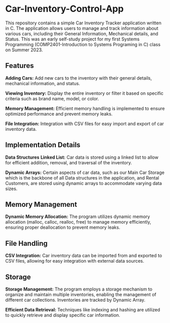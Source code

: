 # Car-Inventory-Control-App
This repository contains a simple Car Inventory Tracker application written in C. The application allows users to manage and track information about various cars, including their General Information, Mechanical details, and Status. This was an early self-study project for my first Systems Programming (COMP2401-Introduction to Systems Programing in C) class on Summer 2023.

## Features
**Adding Cars:** Add new cars to the inventory with their general details, mechanical information, and status.

**Viewing Inventory:** Display the entire inventory or filter it based on specific criteria such as brand name, model, or color.

**Memory Management:** Efficient memory handling is implemented to ensure optimized performance and prevent memory leaks.

**File Integration:** Integration with CSV files for easy import and export of car inventory data.

## Implementation Details
**Data Structures**
**Linked List:** Car data is stored using a linked list to allow for efficient addition, removal, and traversal of the inventory.

**Dynamic Arrays:** Certain aspects of car data, such as our Main Car Storage which is the backbone of all Data structures in the application, and Rental Customers, are stored using dynamic arrays to accommodate varying data sizes.

## Memory Management
**Dynamic Memory Allocation:** The program utilizes dynamic memory allocation (malloc, calloc, realloc, free) to manage memory efficiently, ensuring proper deallocation to prevent memory leaks.
## File Handling
**CSV Integration:** Car inventory data can be imported from and exported to CSV files, allowing for easy integration with external data sources.
## Storage
**Storage Management:** The program employs a storage mechanism to organize and maintain multiple inventories, enabling the management of different car collections. Inventories are tracked by Dynamic Array.

**Efficient Data Retrieval:** Techniques like indexing and hashing are utilized to quickly retrieve and display specific car information.
